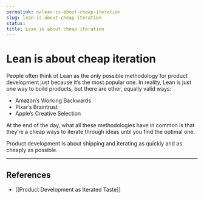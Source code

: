 ```yaml
---
permalink: n/lean-is-about-cheap-iteration
slug: lean-is-about-cheap-iteration
status: 
title: Lean is about cheap iteration
---
```

# Lean is about cheap iteration

People often think of Lean as the only possible methodology for product development just because it’s the most popular one. In reality, Lean is just one way to build products, but there are other, equally valid ways:

- Amazon’s Working Backwards
- Pixar’s Braintrust
- Apple’s Creative Selection

At the end of the day, what all these methodologies have in common is that they’re a cheap ways to iterate through ideas until you find the optimal one.

Product development is about shipping and iterating as quickly and as cheaply as possible.

---

## References

- [[Product Development as Iterated Taste]]
